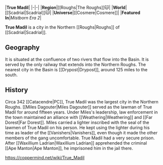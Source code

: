 |**True Madil**|
|-|-|
|**Region**|[[Roughs\|The Roughs]]🐱︎|
|**World**|[[Scadrial\|Scadrial]]🐱︎|
|**Universe**|[[Cosmere\|Cosmere]]|
|**Featured In**|*Mistborn Era 2*|

**True Madil** is a city in the Northern [[Roughs\|Roughs]] of [[Scadrial\|Scadrial]].

## Geography
It is situated at the confluence of two rivers that flow into the Basin. It is served by the only railway that extends into the Northern Roughs. The nearest city in the Basin is [[Drypost\|Drypost]], around 125 miles to the south.

## History
Circa 342 [[Catacendre\|PC]], True Madil was the largest city in the Northern Roughs.
[[Miles Dagouter\|Miles Dagouter]] served as the lawman of True Madil for around fifteen years. Under Miles's leadership, law enforcement in the town maintained an alliance with [[Weathering\|Weathering]] and [[Far Dorest\|Far Dorest]]. Miles carried a lighter inscribed with the seal of the lawmen of True Madil on his person. He kept using the lighter during his time as leader of the [[Vanishers\|Vanishers]], even though it made the other members of the gang uncomfortable.
True Madil had a very secure prison. After [[Waxillium Ladrian\|Waxillium Ladrian]] apprehended the criminal [[Ape Manton\|Ape Manton]], he imprisoned him in the jail there.



https://coppermind.net/wiki/True_Madil